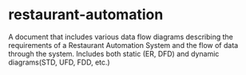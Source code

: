 # restaurant-automation
A document that includes various data flow diagrams describing the requirements of a Restaurant Automation System and the flow of data through the system.
Includes both static (ER, DFD) and dynamic diagrams(STD, UFD, FDD, etc.)
